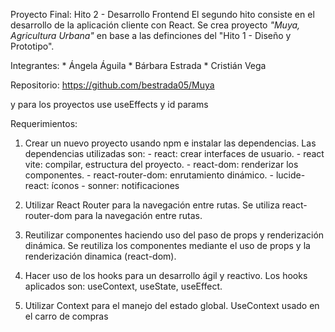 Proyecto Final: Hito 2 - Desarrollo Frontend
    El segundo hito consiste en el desarrollo de la aplicación cliente con React.
    Se crea proyecto *"Muya, Agricultura Urbana"* en base a las definciones del "Hito 1 - Diseño y Prototipo".

Integrantes:
    * Ángela Águila
    * Bárbara Estrada
    * Cristián Vega

Repositorio:
    https://github.com/bestrada05/Muya

 
 y para los proyectos use useEffects
 y id params


Requerimientos:
1. Crear un nuevo proyecto usando npm e instalar las dependencias.
    Las dependencias utilizadas son:
        - react: crear interfaces de usuario.
        - react vite: compilar, estructura del proyecto.
        - react-dom: renderizar los componentes. 
        - react-router-dom: enrutamiento dinámico.
        - lucide-react: íconos
        - sonner: notificaciones

2. Utilizar React Router para la navegación entre rutas.
    Se utiliza react-router-dom para la navegación entre rutas.

3. Reutilizar componentes haciendo uso del paso de props y renderización dinámica.
    Se reutiliza los componentes mediante el uso de props y la renderización dinamica (react-dom).


4. Hacer uso de los hooks para un desarrollo ágil y reactivo.
    Los hooks aplicados son: useContext, useState, useEffect.

5. Utilizar Context para el manejo del estado global.
    UseContext usado en el carro de compras
